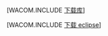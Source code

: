 <properties linkid="java-download-windows" urlDisplayName="Download for Windows" pageTitle="Download the Azure SDK for Java (Windows)" metaKeywords="Azure SDK Java, Azure Java Maven, Azure Maven, Azure plugin for Eclipse, Azure Eclipse Java" description="Download the Azure SDK for Java. Code provided for Maven. Install steps provided for Azure Plugin for Eclipse with Java." metaCanonical="" disqusComments="1" umbracoNaviHide="1" services="" documentationCenter="Java" title="Download the Azure SDK for Java" authors="robmcm" solutions="" manager="wpickett" editor="mollybos" scriptId="" videoId="" />
<tags ms.service=""
    ms.date="02/20/2015"
    wacn.date="04/11/2015"
    />

[WACOM.INCLUDE [下载库](../includes/download_libraries.md)]

[WACOM.INCLUDE [下载 eclipse](../includes/download_eclipse.md)]

  [下载库]: ../includes/download_libraries.md
  [下载 eclipse]: ../includes/download_eclipse.md
